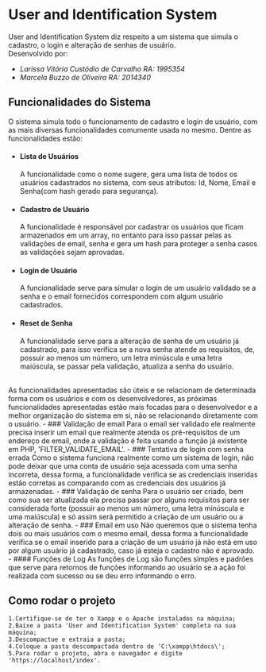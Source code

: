# User and Identification System
User and Identification System diz respeito a um sistema que simula o cadastro, o login e alteração de senhas de usuário.  
Desenvolvido por:
- *Larissa Vitória Custódio de Carvalho RA: 1995354*
- *Marcela Buzzo de Oliveira RA: 2014340*
## Funcionalidades do Sistema
O sistema simula todo o funcionamento de cadastro e login de usuário, com as mais diversas funcionalidades comumente usada no mesmo. Dentre as funcionalidades estão:<br>
- #### Lista de Usuários
  A funcionalidade como o nome sugere, gera uma lista de todos os usuários cadastrados no sistema, com seus atributos: Id, Nome, Email e Senha(com hash gerado para segurança).
- #### Cadastro de Usuário
  A funcionalidade é responsável por cadastrar os usuários que ficam armazenados em um array, no entanto para isso passar pelas as validações de email, senha e gera um hash para proteger a senha casos as validações sejam aprovadas.
- #### Login de Usuário
  A funcionalidade serve para simular o login de um usuário validado se a senha e o email fornecidos correspondem com algum usuário cadastrados.
- #### Reset de Senha
  A funcionalidade serve para a alteração de senha de um usuário já cadastrado, para isso verifica se a nova senha atende as requisitos, de, possuir ao menos um número, um letra minúscula e uma letra maiúscula, se passar pela validação, atualiza a senha do usuário.
<br>
As funcionalidades apresentadas são úteis e se relacionam de determinada forma com os usuários e com os desenvolvedores, 
as próximas funcionalidades apresentadas estão mais focadas para o desenvolvedor e a melhor organização do sistema em si, não se relacionando diretamente com o usuário.
- ### Validação de email
  Para o email ser validado ele realmente precisa inserir um email que realmente atenda os pré-requisitos de um endereço de email, onde a validação é feita usando a função já existente em PHP, 'FILTER_VALIDATE_EMAIL'.
- ### Tentativa de login com senha errada
  Como o sistema funciona realmente como um sistema de login, não pode deixar que uma conta de usuário seja acessada com uma senha incorreta, dessa forma, a funcionalidade verifica se as credenciais inseridas estão corretas as comparando com as credenciais dos usuários já armazenadas.
- ### Validação de senha
   Para o usuário ser criado, bem como sua ser atualizada ela precisa passar por alguns requisitos para ser considerada forte (possuir ao menos um número, uma letra minúscula e uma maiúscula) e só assim será permitido a criação de um usuário ou a alteração de senha. 
- ### Email em uso
  Não queremos que o sistema tenha dois ou mais usuários com o mesmo email, dessa forma a funcionalidade verifica se o email inserido para a criação de um usuário já não está em uso por algum usuário já cadastrado, caso já esteja o cadastro não é aprovado.
- #### Funções de Log
  As funções de Log são funções simples e padrões que serve para retornos de funções informando ao usuário se a ação foi realizada com sucesso ou se deu erro informando o erro.

## Como rodar o projeto
```
1.Certifique-se de ter o Xampp e o Apache instalados na máquina;
2.Baixe a pasta 'User and Identification System' completa na sua máquina;
3.Descompactue e extraia a pasta;
4.Coloque a pasta descompactada dentro de 'C:\xampp\htdocs\';
5.Para rodar o projeto, abra o navegador e digite 'https://localhost/index'.
```




